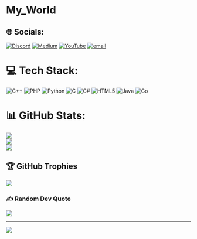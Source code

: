 # My_World

## 🌐 Socials:
[![Discord](https://img.shields.io/badge/Discord-%237289DA.svg?logo=discord&logoColor=white)](https://discord.gg/Tiwza) [![Medium](https://img.shields.io/badge/Medium-12100E?logo=medium&logoColor=white)](https://medium.com/@https://t-of-me.github.io/) [![YouTube](https://img.shields.io/badge/YouTube-%23FF0000.svg?logo=YouTube&logoColor=white)](https://youtube.com/@https://www.youtube.com/@TungPhan-qf4tu) [![email](https://img.shields.io/badge/Email-D14836?logo=gmail&logoColor=white)](mailto:phantung2k4nd@gmail.com) 

# 💻 Tech Stack:
![C++](https://img.shields.io/badge/c++-%2300599C.svg?style=for-the-badge&logo=c%2B%2B&logoColor=white) ![PHP](https://img.shields.io/badge/php-%23777BB4.svg?style=for-the-badge&logo=php&logoColor=white) ![Python](https://img.shields.io/badge/python-3670A0?style=for-the-badge&logo=python&logoColor=ffdd54) ![C](https://img.shields.io/badge/c-%2300599C.svg?style=for-the-badge&logo=c&logoColor=white) ![C#](https://img.shields.io/badge/c%23-%23239120.svg?style=for-the-badge&logo=csharp&logoColor=white) ![HTML5](https://img.shields.io/badge/html5-%23E34F26.svg?style=for-the-badge&logo=html5&logoColor=white) ![Java](https://img.shields.io/badge/java-%23ED8B00.svg?style=for-the-badge&logo=openjdk&logoColor=white) ![Go](https://img.shields.io/badge/go-%2300ADD8.svg?style=for-the-badge&logo=go&logoColor=white)
# 📊 GitHub Stats:
![](https://github-readme-stats.vercel.app/api?username=T-Of-Me&theme=dark&hide_border=false&include_all_commits=false&count_private=false)<br/>
![](https://nirzak-streak-stats.vercel.app/?user=T-Of-Me&theme=dark&hide_border=false)<br/>
![](https://github-readme-stats.vercel.app/api/top-langs/?username=T-Of-Me&theme=dark&hide_border=false&include_all_commits=false&count_private=false&layout=compact)

## 🏆 GitHub Trophies
![](https://github-profile-trophy.vercel.app/?username=T-Of-Me&theme=radical&no-frame=false&no-bg=true&margin-w=4)

### ✍️ Random Dev Quote
![](https://quotes-github-readme.vercel.app/api?type=horizontal&theme=radical)

---
[![](https://visitcount.itsvg.in/api?id=T-Of-Me&icon=0&color=0)](https://visitcount.itsvg.in)

<!-- Proudly created with GPRM ( https://gprm.itsvg.in ) -->
